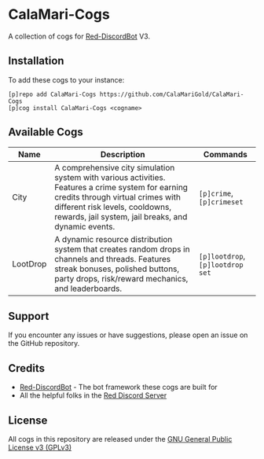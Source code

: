 # CalaMari-Cogs

A collection of cogs for [Red-DiscordBot](https://github.com/Cog-Creators/Red-DiscordBot) V3.

## Installation

To add these cogs to your instance:

```
[p]repo add CalaMari-Cogs https://github.com/CalaMariGold/CalaMari-Cogs
[p]cog install CalaMari-Cogs <cogname>
```

## Available Cogs

| Name | Description | Commands |
|------|-------------|----------|
| City | A comprehensive city simulation system with various activities. Features a crime system for earning credits through virtual crimes with different risk levels, cooldowns, rewards, jail system, jail breaks, and dynamic events. | `[p]crime`, `[p]crimeset` |
| LootDrop | A dynamic resource distribution system that creates random drops in channels and threads. Features streak bonuses, polished buttons, party drops, risk/reward mechanics, and leaderboards. | `[p]lootdrop`, `[p]lootdrop set` |

## Support

If you encounter any issues or have suggestions, please open an issue on the GitHub repository.

## Credits

- [Red-DiscordBot](https://github.com/Cog-Creators/Red-DiscordBot) - The bot framework these cogs are built for
- All the helpful folks in the [Red Discord Server](https://discord.gg/red)

## License

All cogs in this repository are released under the [GNU General Public License v3 (GPLv3)](LICENSE)